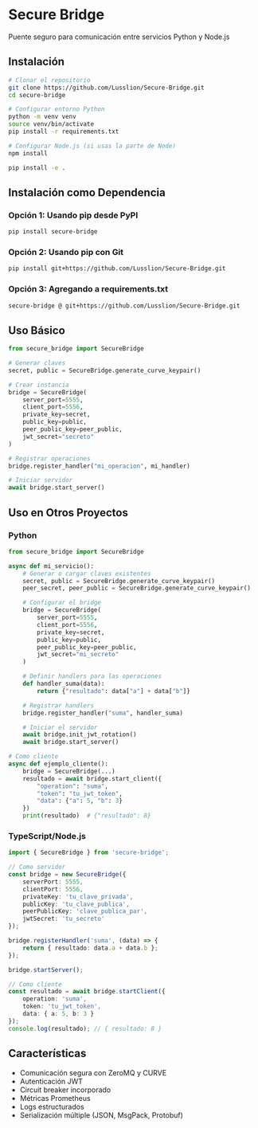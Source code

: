 # Secure Bridge

Puente seguro para comunicación entre servicios Python y Node.js

## Instalación

```bash
# Clonar el repositorio
git clone https://github.com/Lusslion/Secure-Bridge.git
cd secure-bridge

# Configurar entorno Python
python -m venv venv
source venv/bin/activate
pip install -r requirements.txt

# Configurar Node.js (si usas la parte de Node)
npm install
```

```bash
pip install -e .
```

## Instalación como Dependencia

### Opción 1: Usando pip desde PyPI

```bash
pip install secure-bridge
```

### Opción 2: Usando pip con Git

```bash
pip install git+https://github.com/Lusslion/Secure-Bridge.git
```

### Opción 3: Agregando a requirements.txt

```txt
secure-bridge @ git+https://github.com/Lusslion/Secure-Bridge.git
```

## Uso Básico

```python
from secure_bridge import SecureBridge

# Generar claves
secret, public = SecureBridge.generate_curve_keypair()

# Crear instancia
bridge = SecureBridge(
    server_port=5555,
    client_port=5556,
    private_key=secret,
    public_key=public,
    peer_public_key=peer_public,
    jwt_secret="secreto"
)

# Registrar operaciones
bridge.register_handler("mi_operacion", mi_handler)

# Iniciar servidor
await bridge.start_server()
```

## Uso en Otros Proyectos

### Python

```python
from secure_bridge import SecureBridge

async def mi_servicio():
    # Generar o cargar claves existentes
    secret, public = SecureBridge.generate_curve_keypair()
    peer_secret, peer_public = SecureBridge.generate_curve_keypair()

    # Configurar el bridge
    bridge = SecureBridge(
        server_port=5555,
        client_port=5556,
        private_key=secret,
        public_key=public,
        peer_public_key=peer_public,
        jwt_secret="mi_secreto"
    )

    # Definir handlers para las operaciones
    def handler_suma(data):
        return {"resultado": data["a"] + data["b"]}

    # Registrar handlers
    bridge.register_handler("suma", handler_suma)

    # Iniciar el servidor
    await bridge.init_jwt_rotation()
    await bridge.start_server()

# Como cliente
async def ejemplo_cliente():
    bridge = SecureBridge(...)
    resultado = await bridge.start_client({
        "operation": "suma",
        "token": "tu_jwt_token",
        "data": {"a": 5, "b": 3}
    })
    print(resultado)  # {"resultado": 8}
```

### TypeScript/Node.js

```typescript
import { SecureBridge } from 'secure-bridge';

// Como servidor
const bridge = new SecureBridge({
    serverPort: 5555,
    clientPort: 5556,
    privateKey: 'tu_clave_privada',
    publicKey: 'tu_clave_publica',
    peerPublicKey: 'clave_publica_par',
    jwtSecret: 'tu_secreto'
});

bridge.registerHandler('suma', (data) => {
    return { resultado: data.a + data.b };
});

bridge.startServer();

// Como cliente
const resultado = await bridge.startClient({
    operation: 'suma',
    token: 'tu_jwt_token',
    data: { a: 5, b: 3 }
});
console.log(resultado); // { resultado: 8 }
```

## Características

- Comunicación segura con ZeroMQ y CURVE
- Autenticación JWT
- Circuit breaker incorporado
- Métricas Prometheus
- Logs estructurados
- Serialización múltiple (JSON, MsgPack, Protobuf)

